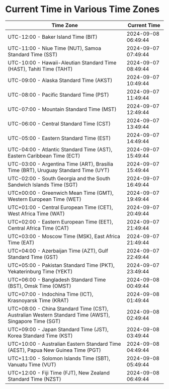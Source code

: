 # Current Time in Various Time Zones

| Time Zone | Current Time |
|-----------|--------------|
| UTC-12:00 - Baker Island Time (BIT) | 2024-09-08 06:49:44 |
| UTC-11:00 - Niue Time (NUT), Samoa Standard Time (SST) | 2024-09-07 07:49:44 |
| UTC-10:00 - Hawaii-Aleutian Standard Time (HAST), Tahiti Time (TAHT) | 2024-09-07 08:49:44 |
| UTC-09:00 - Alaska Standard Time (AKST) | 2024-09-07 10:49:44 |
| UTC-08:00 - Pacific Standard Time (PST) | 2024-09-07 11:49:44 |
| UTC-07:00 - Mountain Standard Time (MST) | 2024-09-07 12:49:44 |
| UTC-06:00 - Central Standard Time (CST) | 2024-09-07 13:49:44 |
| UTC-05:00 - Eastern Standard Time (EST) | 2024-09-07 14:49:44 |
| UTC-04:00 - Atlantic Standard Time (AST), Eastern Caribbean Time (ECT) | 2024-09-07 15:49:44 |
| UTC-03:00 - Argentina Time (ART), Brasília Time (BRT), Uruguay Standard Time (UYT) | 2024-09-07 15:49:44 |
| UTC-02:00 - South Georgia and the South Sandwich Islands Time (SGT) | 2024-09-07 16:49:44 |
| UTC±00:00 - Greenwich Mean Time (GMT), Western European Time (WET) | 2024-09-07 19:49:44 |
| UTC+01:00 - Central European Time (CET), West Africa Time (WAT) | 2024-09-07 20:49:44 |
| UTC+02:00 - Eastern European Time (EET), Central Africa Time (CAT) | 2024-09-07 21:49:44 |
| UTC+03:00 - Moscow Time (MSK), East Africa Time (EAT) | 2024-09-07 21:49:44 |
| UTC+04:00 - Azerbaijan Time (AZT), Gulf Standard Time (GST) | 2024-09-07 22:49:44 |
| UTC+05:00 - Pakistan Standard Time (PKT), Yekaterinburg Time (YEKT) | 2024-09-07 23:49:44 |
| UTC+06:00 - Bangladesh Standard Time (BST), Omsk Time (OMST) | 2024-09-08 00:49:44 |
| UTC+07:00 - Indochina Time (ICT), Krasnoyarsk Time (KRAT) | 2024-09-08 01:49:44 |
| UTC+08:00 - China Standard Time (CST), Australian Western Standard Time (AWST), Singapore Time (SGT) | 2024-09-08 02:49:44 |
| UTC+09:00 - Japan Standard Time (JST), Korea Standard Time (KST) | 2024-09-08 03:49:44 |
| UTC+10:00 - Australian Eastern Standard Time (AEST), Papua New Guinea Time (PGT) | 2024-09-08 04:49:44 |
| UTC+11:00 - Solomon Islands Time (SBT), Vanuatu Time (VUT) | 2024-09-08 05:49:44 |
| UTC+12:00 - Fiji Time (FJT), New Zealand Standard Time (NZST) | 2024-09-08 06:49:44 |
